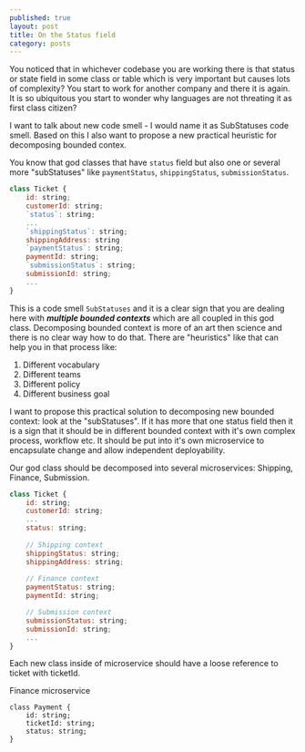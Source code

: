 ```yaml
---
published: true
layout: post
title: On the Status field
category: posts
---
```


You noticed that in whichever codebase you are working there is that status or state field in some class or table which is very important but causes lots of complexity? You start to work for another company and there it is again. It is so ubiquitous you start to wonder why languages are not threating it as first class citizen?

I want to talk about new code smell - I would name it as SubStatuses code smell. Based on this I also want to propose a new practical heuristic for decomposing bounded contex.

You know that god classes that have `status` field but also one or several more "subStatuses" like `paymentStatus`, `shippingStatus`, `submissionStatus`. 


```js
class Ticket {
    id: string;
    customerId: string;
    `status`: string;
    ...
    `shippingStatus`: string;
    shippingAddress: string
    `paymentStatus`: string;
    paymentId: string;
    `submissionStatus`: string;
    submissionId: string;
    ...
}
```

This is a code smell `SubStatuses` and it is a clear sign that you are dealing here with ***multiple bounded contexts*** which are all coupled in this god class. Decomposing bounded context is more of an art then science and there is no clear way how to do that. There are "heuristics" like that can help you in that process like:

1. Different vocabulary
2. Different teams
3. Different policy
4. Different business goal

I want to propose this practical solution to decomposing new bounded context: look at the "subStatuses". If it has more that one status field then it is a sign that it should be in different bounded context with it's own complex process, workflow etc. It should be put into it's own microservice to encapsulate change and allow independent deployability. 


Our god class should be decomposed into several microservices: Shipping, Finance, Submission.
```js
class Ticket {
    id: string;
    customerId: string;
    ...
    status: string;
    
    // Shipping context
    shippingStatus: string;
    shippingAddress: string;
    
    // Finance context
    paymentStatus: string;
    paymentId: string;

    // Submission context
    submissionStatus: string;
    submissionId: string;
    ...
}
```

Each new class inside of microservice should have a loose reference to ticket with ticketId.

Finance microservice
```
class Payment {
    id: string;
    ticketId: string;
    status: string;
}
```